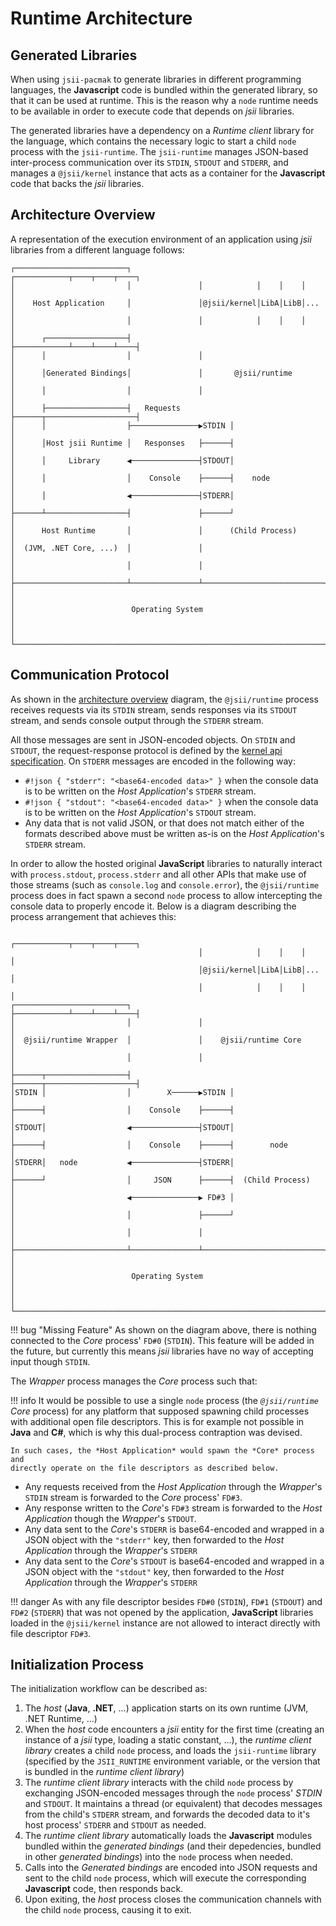 # Runtime Architecture
## Generated Libraries

When using `jsii-pacmak` to generate libraries in different programming
languages, the **Javascript** code is bundled within the generated library, so
that it can be used at runtime. This is the reason why a `node` runtime
needs to be available in order to execute code that depends on *jsii* libraries.

The generated libraries have a dependency on a *Runtime client* library for the
language, which contains the necessary logic to start a child `node` process
with the `jsii-runtime`. The `jsii-runtime` manages JSON-based inter-process
communication over its `STDIN`, `STDOUT` and `STDERR`, and manages a
`@jsii/kernel` instance that acts as a container for the **Javascript** code
that backs the *jsii* libraries.

## Architecture Overview

A representation of the execution environment of an application using *jsii*
libraries from a different language follows:

```
┌─────────────────────────┐               ┌────────────┬────┬────┬────┐
│                         │               │            │    │    │    │
│    Host Application     │               │@jsii/kernel│LibA│LibB│... │
│                         │               │            │    │    │    │
│      ┌──────────────────┤               ├────────────┴────┴────┴────┤
│      │                  │               │                           │
│      │Generated Bindings│               │       @jsii/runtime       │
│      │                  │               │                           │
│      ├──────────────────┤   Requests    ├──────┬────────────────────┤
│      │                  ├───────────────▶STDIN │                    │
│      │Host jsii Runtime │   Responses   ├──────┤                    │
│      │     Library      ◀───────────────┤STDOUT│                    │
│      │                  │    Console    ├──────┤    node            │
│      │                  ◀───────────────┤STDERR│                    │
├──────┴──────────────────┤               ├──────┘                    │
│      Host Runtime       │               │      (Child Process)      │
│  (JVM, .NET Core, ...)  │               │                           │
│                         │               │                           │
├─────────────────────────┴───────────────┴───────────────────────────┤
│                                                                     │
│                          Operating System                           │
│                                                                     │
└─────────────────────────────────────────────────────────────────────┘
```

## Communication Protocol

As shown in the [architecture overview](#architecture-overview) diagram, the
`@jsii/runtime` process receives requests via its `STDIN` stream, sends
responses via its `STDOUT` stream, and sends console output through the `STDERR`
stream.

All those messages are sent in JSON-encoded objects. On `STDIN` and `STDOUT`,
the request-response protocol is defined by the [kernel api specification]. On
`STDERR` messages are encoded in the following way:

- `#!json { "stderr": "<base64-encoded data>" }` when the console data is to be
  written on the *Host Application*'s `STDERR` stream.
- `#!json { "stdout": "<base64-encoded data>" }` when the console data is to be
  written on the *Host Application*'s `STDOUT` stream.
- Any data that is not valid JSON, or that does not match either of the formats
  described above must be written as-is on the *Host Application*'s `STDERR`
  stream.

[kernel api specification]: ../specification/3-kernel-api.md

In order to allow the hosted original **JavaScript** libraries to naturally
interact with `process.stdout`, `process.stderr` and all other APIs that make
use of those streams (such as `console.log` and `console.error`), the
`@jsii/runtime` process does in fact spawn a second `node` process to allow
intercepting the console data to properly encode it. Below is a diagram
describing the process arrangement that achieves this:

```
                                          ┌────────────┬────┬────┬────┐
                                          │            │    │    │    │
                                          │@jsii/kernel│LibA│LibB│... │
                                          │            │    │    │    │
┌─────────────────────────┐               ├────────────┴────┴────┴────┤
│                         │               │                           │
│  @jsii/runtime Wrapper  │               │    @jsii/runtime Core     │
│                         │               │                           │
├──────┬──────────────────┤               ├──────┬────────────────────┤
│STDIN │                  │        X──────▶STDIN │                    │
├──────┤                  │    Console    ├──────┤                    │
│STDOUT│                  ◀───────────────┤STDOUT│                    │
├──────┤                  │    Console    ├──────┤        node        │
│STDERR│   node           ◀───────────────┤STDERR│                    │
├──────┘                  │     JSON      ├──────┤  (Child Process)   │
│                         ◀───────────────▶ FD#3 │                    │
│                         │               ├──────┘                    │
│                         │               │                           │
├─────────────────────────┴───────────────┴───────────────────────────┤
│                                                                     │
│                          Operating System                           │
│                                                                     │
└─────────────────────────────────────────────────────────────────────┘
```

!!! bug "Missing Feature"
    As shown on the diagram above, there is nothing connected to the *Core*
    process' `FD#0` (`STDIN`). This feature will be added in the future, but
    currently this means *jsii* libraries have no way of accepting input though
    `STDIN`.

The *Wrapper* process manages the *Core* process such that:

!!! info
    It would be possible to use a single `node` process (the *`@jsii/runtime`
    Core* process) for any platform that supposed spawning child processes with
    additional open file descriptors. This is for example not possible in
    **Java** and **C#**, which is why this dual-process contraption was devised.

    In such cases, the *Host Application* would spawn the *Core* process and
    directly operate on the file descriptors as described below.

- Any requests received from the *Host Application* through the *Wrapper*'s
  `STDIN` stream is forwarded to the *Core* process' `FD#3`.
- Any response written to the *Core*'s `FD#3` stream is forwarded to the *Host
  Application* though the *Wrapper*'s `STDOUT`.
- Any data sent to the *Core*'s `STDERR` is base64-encoded and wrapped in a JSON
  object with the `"stderr"` key, then forwarded to the *Host
  Application* through the *Wrapper*'s `STDERR`
- Any data sent to the *Core*'s `STDOUT` is base64-encoded and wrapped in a JSON
  object with the `"stdout"` key, then forwarded to the *Host
  Application* through the *Wrapper*'s `STDERR`

!!! danger
    As with any file descriptor besides `FD#0` (`STDIN`), `FD#1` (`STDOUT`) and
    `FD#2` (`STDERR`) that was not opened by the application, **JavaScript**
    libraries loaded in the `@jsii/kernel` instance are not allowed to interact
    directly with file descriptor `FD#3`.

## Initialization Process

The initialization workflow can be described as:

1. The *host* (**Java**, **.NET**, ...) application starts on its own runtime
    (JVM, .NET Runtime, ...)
2. When the *host* code encounters a *jsii* entity for the first time (creating
    an instance of a *jsii* type, loading a static constant, ...), the *runtime
    client library* creates a child `node` process, and loads the `jsii-runtime`
    library (specified by the `JSII_RUNTIME` environment variable, or the
    version that is bundled in the *runtime client library*)
3. The *runtime client library*  interacts with the child `node` process by
    exchanging JSON-encoded messages through the `node` process' *STDIN* and
    `STDOUT`. It maintains a thread (or equivalent) that decodes messages from
    the child's `STDERR` stream, and forwards the decoded data to it's host
    process' `STDERR` and `STDOUT` as needed.
4. The *runtime client library* automatically loads the **Javascript** modules
    bundled within the *generated bindings* (and their depedencies, bundled in
    other *generated bindings*) into the `node` process when needed.
5. Calls into the *Generated bindings* are encoded into JSON requests and sent
    to the child `node` process, which will execute the corresponding
    **Javascript** code, then responds back.
6. Upon exiting, the *host* process closes the communication channels with the
    child `node` process, causing it to exit.

